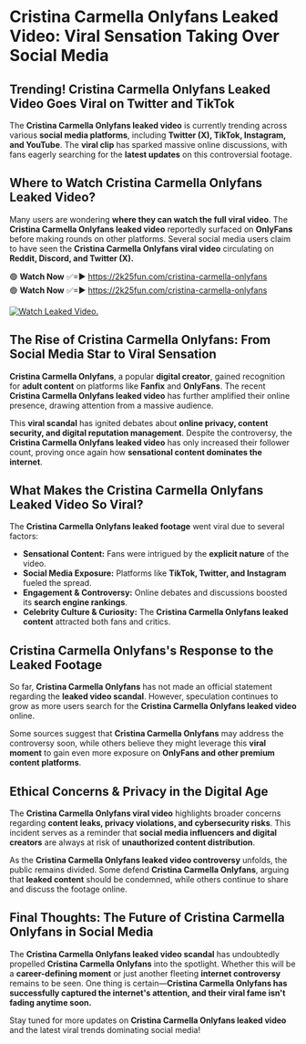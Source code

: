 # Cristina Carmella Onlyfans Leaked Video: Viral Sensation Taking Over Social Media

## **Trending! Cristina Carmella Onlyfans Leaked Video Goes Viral on Twitter and TikTok**
The **Cristina Carmella Onlyfans leaked video** is currently trending across various **social media platforms**, including **Twitter (X), TikTok, Instagram, and YouTube**. The **viral clip** has sparked massive online discussions, with fans eagerly searching for the **latest updates** on this controversial footage.

## **Where to Watch Cristina Carmella Onlyfans Leaked Video?**
Many users are wondering **where they can watch the full viral video**. The **Cristina Carmella Onlyfans leaked video** reportedly surfaced on **OnlyFans** before making rounds on other platforms. Several social media users claim to have seen the **Cristina Carmella Onlyfans viral video** circulating on **Reddit, Discord, and Twitter (X).**

🟢 **Watch Now** ✅=► https://2k25fun.com/cristina-carmella-onlyfans  
🟢 **Watch Now** ✅=► https://2k25fun.com/cristina-carmella-onlyfans  

[![Watch Leaked Video.](https://miro.medium.com/v2/resize:fit:828/format:webp/1*cilzJN44JGOrTw9NJCrNHA.gif "Watch Leaked Video")](https://2k25fun.com/cristina-carmella-onlyfans)

## **The Rise of Cristina Carmella Onlyfans: From Social Media Star to Viral Sensation**
**Cristina Carmella Onlyfans**, a popular **digital creator**, gained recognition for **adult content** on platforms like **Fanfix** and **OnlyFans**. The recent **Cristina Carmella Onlyfans leaked video** has further amplified their online presence, drawing attention from a massive audience.

This **viral scandal** has ignited debates about **online privacy, content security, and digital reputation management**. Despite the controversy, the **Cristina Carmella Onlyfans leaked video** has only increased their follower count, proving once again how **sensational content dominates the internet**.

## **What Makes the Cristina Carmella Onlyfans Leaked Video So Viral?**
The **Cristina Carmella Onlyfans leaked footage** went viral due to several factors:
- **Sensational Content:** Fans were intrigued by the **explicit nature** of the video.
- **Social Media Exposure:** Platforms like **TikTok, Twitter, and Instagram** fueled the spread.
- **Engagement & Controversy:** Online debates and discussions boosted its **search engine rankings**.
- **Celebrity Culture & Curiosity:** The **Cristina Carmella Onlyfans leaked content** attracted both fans and critics.

## **Cristina Carmella Onlyfans's Response to the Leaked Footage**
So far, **Cristina Carmella Onlyfans** has not made an official statement regarding the **leaked video scandal**. However, speculation continues to grow as more users search for the **Cristina Carmella Onlyfans leaked video** online.

Some sources suggest that **Cristina Carmella Onlyfans** may address the controversy soon, while others believe they might leverage this **viral moment** to gain even more exposure on **OnlyFans and other premium content platforms**.

## **Ethical Concerns & Privacy in the Digital Age**
The **Cristina Carmella Onlyfans viral video** highlights broader concerns regarding **content leaks, privacy violations, and cybersecurity risks**. This incident serves as a reminder that **social media influencers and digital creators** are always at risk of **unauthorized content distribution**.

As the **Cristina Carmella Onlyfans leaked video controversy** unfolds, the public remains divided. Some defend **Cristina Carmella Onlyfans**, arguing that **leaked content** should be condemned, while others continue to share and discuss the footage online.

## **Final Thoughts: The Future of Cristina Carmella Onlyfans in Social Media**
The **Cristina Carmella Onlyfans leaked video scandal** has undoubtedly propelled **Cristina Carmella Onlyfans** into the spotlight. Whether this will be a **career-defining moment** or just another fleeting **internet controversy** remains to be seen. One thing is certain—**Cristina Carmella Onlyfans has successfully captured the internet's attention, and their viral fame isn't fading anytime soon.**

Stay tuned for more updates on **Cristina Carmella Onlyfans leaked video** and the latest viral trends dominating social media!